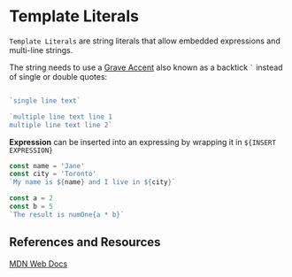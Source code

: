 # Template Literals

`Template Literals` are string literals that allow embedded expressions and multi-line strings.

The string needs to use a [Grave Accent](https://en.wikipedia.org/wiki/Grave_accent) also known as a backtick `` ` `` 
instead of single or double quotes:

```javascript 1.8

`single line text`

`multiple line text line 1
multiple line text line 2`

```

**Expression** can be inserted into an expressing by wrapping it in `${INSERT EXPRESSION}`



```javascript 1.8
const name = 'Jane'
const city = 'Toronto'
`My name is ${name} and I live in ${city}`
```

```javascript 1.8
const a = 2
const b = 5
`The result is numOne{a * b}`
```

## References and Resources
[MDN Web Docs](https://developer.mozilla.org/en-US/docs/Web/JavaScript/Reference/Template_literals)
